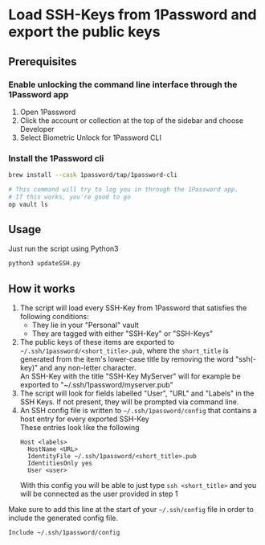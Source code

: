 # Load SSH-Keys from 1Password and export the public keys
## Prerequisites
### Enable unlocking the command line interface through the 1Password app
1. Open 1Password
2. Click the account or collection at the top of the sidebar and choose Developer
3. Select Biometric Unlock for 1Password CLI

### Install the 1Password cli
```bash
brew install --cask 1password/tap/1password-cli

# This command will try to log you in through the 1Password app.
# If this works, you're good to go
op vault ls
```

## Usage
Just run the script using Python3
```bash
python3 updateSSH.py
```

## How it works
1. The script will load every SSH-Key from 1Password that satisfies the following conditions:
   - They lie in your "Personal" vault
   - They are tagged with either "SSH-Key" or "SSH-Keys"
2. The public keys of these items are exported to `~/.ssh/1password/<short_title>.pub`, where the `short_title` is generated from the item's lower-case title by removing the word "ssh(-key)" and any non-letter character.  
   An SSH-Key with the title "SSH-Key MyServer" will for example be exported to "~/.ssh/1password/myserver.pub"
3. The script will look for fields labelled "User", "URL" and "Labels" in the SSH Keys. If not present, they will be prompted via command line.  
4. An SSH config file is written to `~/.ssh/1password/config` that contains a host entry for every exported SSH-Key  
   These entries look like the following
   ```
   Host <labels>
     HostName <URL>
     IdentityFile ~/.ssh/1password/<short_title>.pub
     IdentitiesOnly yes
     User <user>
   ```
   With this config you will be able to just type `ssh <short_title>` and you will be connected as the user provided in step 1

Make sure to add this line at the start of your `~/.ssh/config` file in order to include the generated config file.
```
Include ~/.ssh/1password/config
```